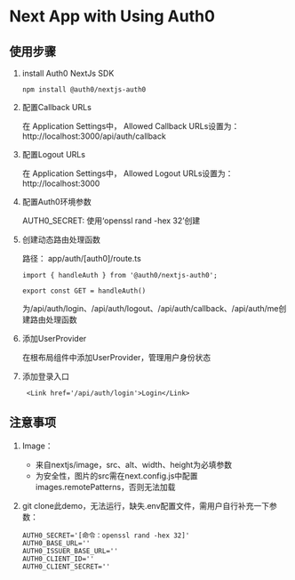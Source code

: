 # Next App with Using Auth0

## 使用步骤

  1. install Auth0 NextJs SDK 

      ```
      npm install @auth0/nextjs-auth0
      ```
  
  2. 配置Callback URLs

      在 Application Settings中， Allowed Callback URLs设置为：http://localhost:3000/api/auth/callback

  3. 配置Logout URLs

      在 Application Settings中， Allowed Logout URLs设置为：http://localhost:3000

  4. 配置Auth0环境参数

      AUTH0_SECRET: 使用‘openssl rand -hex 32’创建

  5. 创建动态路由处理函数

      路径： app/auth/[auth0]/route.ts

      ```
      import { handleAuth } from '@auth0/nextjs-auth0';

      export const GET = handleAuth()
      ```

      为/api/auth/login、/api/auth/logout、/api/auth/callback、/api/auth/me创建路由处理函数

  6. 添加UserProvider

      在根布局组件中添加UserProvider，管理用户身份状态

  7. 添加登录入口

      ```
       <Link href='/api/auth/login'>Login</Link>
      ```

## 注意事项

  1. Image：
      
      - 来自nextjs/image，src、alt、width、height为必填参数
      - 为安全性，图片的src需在next.config.js中配置images.remotePatterns，否则无法加载

  2. git clone此demo，无法运行，缺失.env配置文件，需用户自行补充一下参数：

      ```
      AUTH0_SECRET='[命令：openssl rand -hex 32]'
      AUTH0_BASE_URL=''
      AUTH0_ISSUER_BASE_URL=''
      AUTH0_CLIENT_ID=''
      AUTH0_CLIENT_SECRET=''
      ```